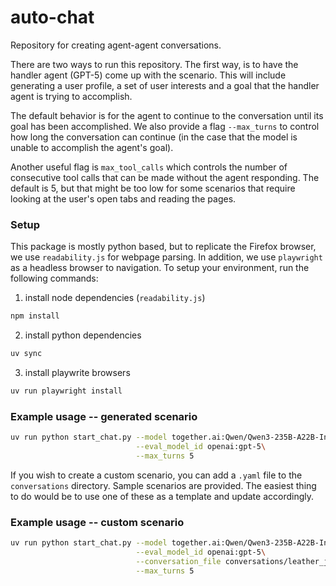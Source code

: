 # auto-chat
Repository for creating agent-agent conversations. 

There are two ways to run this repository. The first way, is to have the handler agent (GPT-5) come up with the scenario. This will include generating a user profile, a set of user interests and a goal that the handler agent is trying to accomplish. 

The default behavior is for the agent to continue to the conversation until its goal has been accomplished. We also provide a flag `--max_turns` to control how long the conversation can continue (in the case that the model is unable to accomplish the agent's goal). 

Another useful flag is `max_tool_calls` which controls the number of consecutive tool calls that can be made without the agent responding. The default is 5, but that might be too low for some scenarios that require looking at the user's open tabs and reading the pages.

### Setup ###
This package is mostly python based, but to replicate the Firefox browser, we use `readability.js` for webpage parsing. In addition, we use `playwright` as a headless browser to navigation. To setup your environment, run the following commands:

1. install node dependencies (`readability.js`)
``` bash
npm install
```

2. install python dependencies
``` bash
uv sync
```

3. install playwrite browsers
``` bash
uv run playwright install
```

### Example usage -- generated scenario
``` bash
uv run python start_chat.py --model together.ai:Qwen/Qwen3-235B-A22B-Instruct-2507-tput\
                            --eval_model_id openai:gpt-5\
                            --max_turns 5
```

If you wish to create a custom scenario, you can add a `.yaml` file to the `conversations` directory. Sample scenarios are provided. The easiest thing to do would be to use one of these as a template and update accordingly.

### Example usage -- custom scenario
``` bash
uv run python start_chat.py --model together.ai:Qwen/Qwen3-235B-A22B-Instruct-2507-tput\
                            --eval_model_id openai:gpt-5\
                            --conversation_file conversations/leather_jacket.yaml\
                            --max_turns 5

